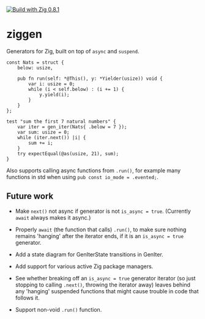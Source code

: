 [![Build with Zig 0.8.1](https://github.com/marnix/ziggen/workflows/Build%20with%20zig%200.8.x/badge.svg?branch=zig-0.8.x)](https://github.com/marnix/ziggen/actions?query=branch%3Azig-0.8.x)

# ziggen

Generators for Zig, built on top of `async` and `suspend`.

```zig
const Nats = struct {
    below: usize,

    pub fn run(self: *@This(), y: *Yielder(usize)) void {
        var i: usize = 0;
        while (i < self.below) : (i += 1) {
            y.yield(i);
        }
    }
};

test "sum the first 7 natural numbers" {
    var iter = gen_iter(Nats{ .below = 7 });
    var sum: usize = 0;
    while (iter.next()) |i| {
        sum += i;
    }
    try expectEqual(@as(usize, 21), sum);
}
```

Also supports calling async functions from `.run()`,
for example many functions in std
when using `pub const io_mode = .evented;`.

## Future work

* Make `next()` not async if generator is not `is_async = true`.
  (Currently `await` always makes it async.)

* Properly `await` (the function that calls) `.run()`,
  to make sure nothing remains 'hanging' after the iterator ends,
  if it is an `is_async = true` generator.

* Add a state diagram for GenIterState transitions in GenIter.

* Add support for various active Zig package managers.

* See whether breaking off an `is_async = true` generator iterator
  (so just stopping to calling `.next()`, throwing the iterator away)
  leaves behind any 'hanging' suspended functions
  that might cause trouble in code that follows it.

* Support non-void `.run()` function.
